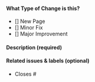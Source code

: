 <!-- Thank you for opening a PR! We really appreciate you taking the time to help out 🙌 -->

#### What Type of Change is this?

- [] New Page
- [] Minor Fix
- [] Major Improvement

#### Description (required)

<!-- Please describe the change you are proposing, and why -->

#### Related issues & labels (optional)

- Closes #<!-- Add an issue number  -->


<!-- #### First-time contributor to Zerops Docs? -->

<!-- Join our Discord Server  -->
<!-- https://discord.gg/xxzmJSDKPT -->
